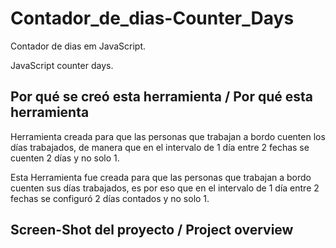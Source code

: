 # Contador_de_dias-Counter_Days

Contador de dias em JavaScript.

JavaScript counter days.


## Por qué se creó esta herramienta / Por qué esta herramienta

Herramienta creada para que las personas que trabajan a bordo cuenten los días trabajados, de manera que en el intervalo de 1 día entre 2 fechas se cuenten 2 días y no solo 1.

Esta Herramienta fue creada para que las personas que trabajan a bordo cuenten sus días trabajados, es por eso que en el intervalo de 1 día entre 2 fechas se configuró 2 días contados y no solo 1.

## Screen-Shot del proyecto / Project overview


